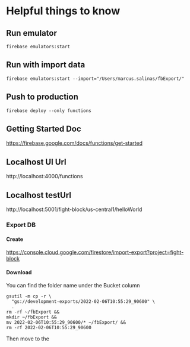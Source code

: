 # Helpful things to know

## Run emulator 
```shell
firebase emulators:start
```

## Run with import data
```shell
firebase emulators:start --import="/Users/marcus.salinas/fbExport/"
```

## Push to production
```shell
firebase deploy --only functions
```

## Getting Started Doc
https://firebase.google.com/docs/functions/get-started

## Localhost UI Url
http://localhost:4000/functions 

## Localhost testUrl
http://localhost:5001/fight-block/us-central1/helloWorld

### Export DB
#### Create
https://console.cloud.google.com/firestore/import-export?project=fight-block

#### Download
You can find the folder name under the Bucket column
```shell
gsutil -m cp -r \
  "gs://development-exports/2022-02-06T10:55:29_90600" \
  .
rm -rf ~/fbExport && 
mkdir ~/fbExport && 
mv 2022-02-06T10:55:29_90600/* ~/fbExport/ && 
rm -rf 2022-02-06T10:55:29_90600
```

Then move to the 

